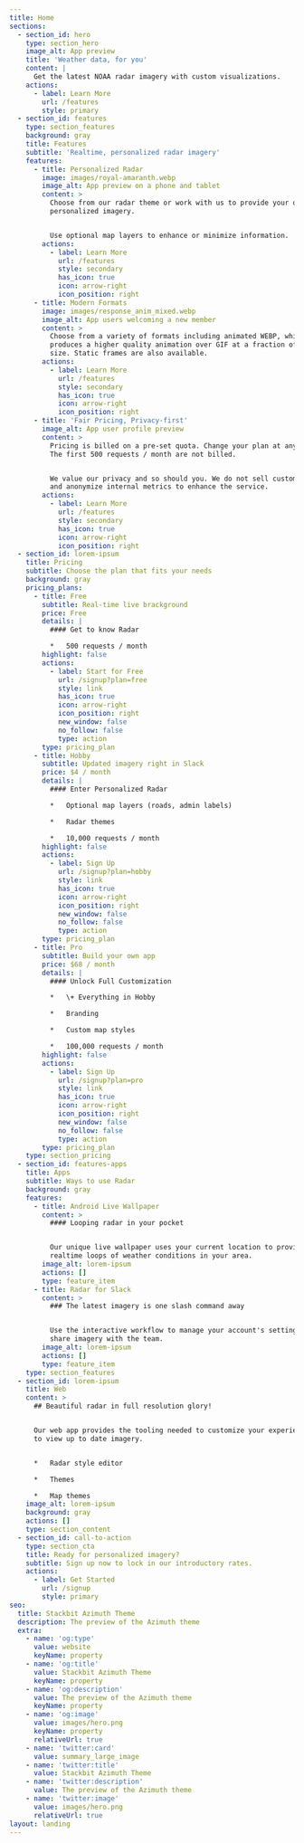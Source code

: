 ```yaml
---
title: Home
sections:
  - section_id: hero
    type: section_hero
    image_alt: App preview
    title: 'Weather data, for you'
    content: |
      Get the latest NOAA radar imagery with custom visualizations.
    actions:
      - label: Learn More
        url: /features
        style: primary
  - section_id: features
    type: section_features
    background: gray
    title: Features
    subtitle: 'Realtime, personalized radar imagery'
    features:
      - title: Personalized Radar
        image: images/royal-amaranth.webp
        image_alt: App preview on a phone and tablet
        content: >
          Choose from our radar theme or work with us to provide your own
          personalized imagery.


          Use optional map layers to enhance or minimize information.
        actions:
          - label: Learn More
            url: /features
            style: secondary
            has_icon: true
            icon: arrow-right
            icon_position: right
      - title: Modern Formats
        image: images/response_anim_mixed.webp
        image_alt: App users welcoming a new member
        content: >
          Choose from a variety of formats including animated WEBP, which
          produces a higher quality animation over GIF at a fraction of the
          size. Static frames are also available.
        actions:
          - label: Learn More
            url: /features
            style: secondary
            has_icon: true
            icon: arrow-right
            icon_position: right
      - title: 'Fair Pricing, Privacy-first'
        image_alt: App user profile preview
        content: >
          Pricing is billed on a pre-set quota. Change your plan at any time.
          The first 500 requests / month are not billed.


          We value our privacy and so should you. We do not sell customer data
          and anonymize internal metrics to enhance the service.
        actions:
          - label: Learn More
            url: /features
            style: secondary
            has_icon: true
            icon: arrow-right
            icon_position: right
  - section_id: lorem-ipsum
    title: Pricing
    subtitle: Choose the plan that fits your needs
    background: gray
    pricing_plans:
      - title: Free
        subtitle: Real-time live brackground
        price: Free
        details: |
          #### Get to know Radar

          *   500 requests / month
        highlight: false
        actions:
          - label: Start for Free
            url: /signup?plan=free
            style: link
            has_icon: true
            icon: arrow-right
            icon_position: right
            new_window: false
            no_follow: false
            type: action
        type: pricing_plan
      - title: Hobby
        subtitle: Updated imagery right in Slack
        price: $4 / month
        details: |
          #### Enter Personalized Radar

          *   Optional map layers (roads, admin labels)

          *   Radar themes

          *   10,000 requests / month
        highlight: false
        actions:
          - label: Sign Up
            url: /signup?plan=hobby
            style: link
            has_icon: true
            icon: arrow-right
            icon_position: right
            new_window: false
            no_follow: false
            type: action
        type: pricing_plan
      - title: Pro
        subtitle: Build your own app
        price: $68 / month
        details: |
          #### Unlock Full Customization

          *   \+ Everything in Hobby

          *   Branding

          *   Custom map styles

          *   100,000 requests / month
        highlight: false
        actions:
          - label: Sign Up
            url: /signup?plan=pro
            style: link
            has_icon: true
            icon: arrow-right
            icon_position: right
            new_window: false
            no_follow: false
            type: action
        type: pricing_plan
    type: section_pricing
  - section_id: features-apps
    title: Apps
    subtitle: Ways to use Radar
    background: gray
    features:
      - title: Android Live Wallpaper
        content: >
          #### Looping radar in your pocket


          Our unique live wallpaper uses your current location to provide
          realtime loops of weather conditions in your area.
        image_alt: lorem-ipsum
        actions: []
        type: feature_item
      - title: Radar for Slack
        content: >
          ### The latest imagery is one slash command away


          Use the interactive workflow to manage your account's settings and
          share imagery with the team.
        image_alt: lorem-ipsum
        actions: []
        type: feature_item
    type: section_features
  - section_id: lorem-ipsum
    title: Web
    content: >
      ## Beautiful radar in full resolution glory!


      Our web app provides the tooling needed to customize your experience and
      to view up to date imagery.


      *   Radar style editor

      *   Themes

      *   Map themes
    image_alt: lorem-ipsum
    background: gray
    actions: []
    type: section_content
  - section_id: call-to-action
    type: section_cta
    title: Ready for personalized imagery?
    subtitle: Sign up now to lock in our introductory rates.
    actions:
      - label: Get Started
        url: /signup
        style: primary
seo:
  title: Stackbit Azimuth Theme
  description: The preview of the Azimuth theme
  extra:
    - name: 'og:type'
      value: website
      keyName: property
    - name: 'og:title'
      value: Stackbit Azimuth Theme
      keyName: property
    - name: 'og:description'
      value: The preview of the Azimuth theme
      keyName: property
    - name: 'og:image'
      value: images/hero.png
      keyName: property
      relativeUrl: true
    - name: 'twitter:card'
      value: summary_large_image
    - name: 'twitter:title'
      value: Stackbit Azimuth Theme
    - name: 'twitter:description'
      value: The preview of the Azimuth theme
    - name: 'twitter:image'
      value: images/hero.png
      relativeUrl: true
layout: landing
---
```

